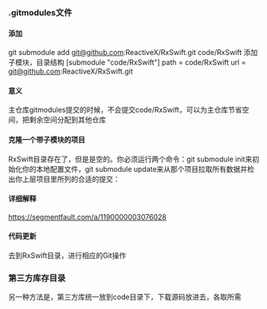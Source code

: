 ### .gitmodules文件

#### 添加
git submodule add git@github.com:ReactiveX/RxSwift.git code/RxSwift
添加子模块，目录结构
[submodule "code/RxSwift"]
        path = code/RxSwift
        url = git@github.com:ReactiveX/RxSwift.git

####  意义
主仓库gitmodules提交的时候，不会提交code/RxSwift，可以为主仓库节省空间，把剩余空间分配到其他仓库


#### 克隆一个带子模块的项目
RxSwift目录存在了，但是是空的。你必须运行两个命令：git submodule init来初始化你的本地配置文件，git submodule update来从那个项目拉取所有数据并检出你上层项目里所列的合适的提交：

#### 详细解释
https://segmentfault.com/a/1190000003076028

#### 代码更新
去到RxSwift目录，进行相应的Git操作


### 第三方库存目录

另一种方法是，第三方库统一放到code目录下，下载源码放进去，各取所需
